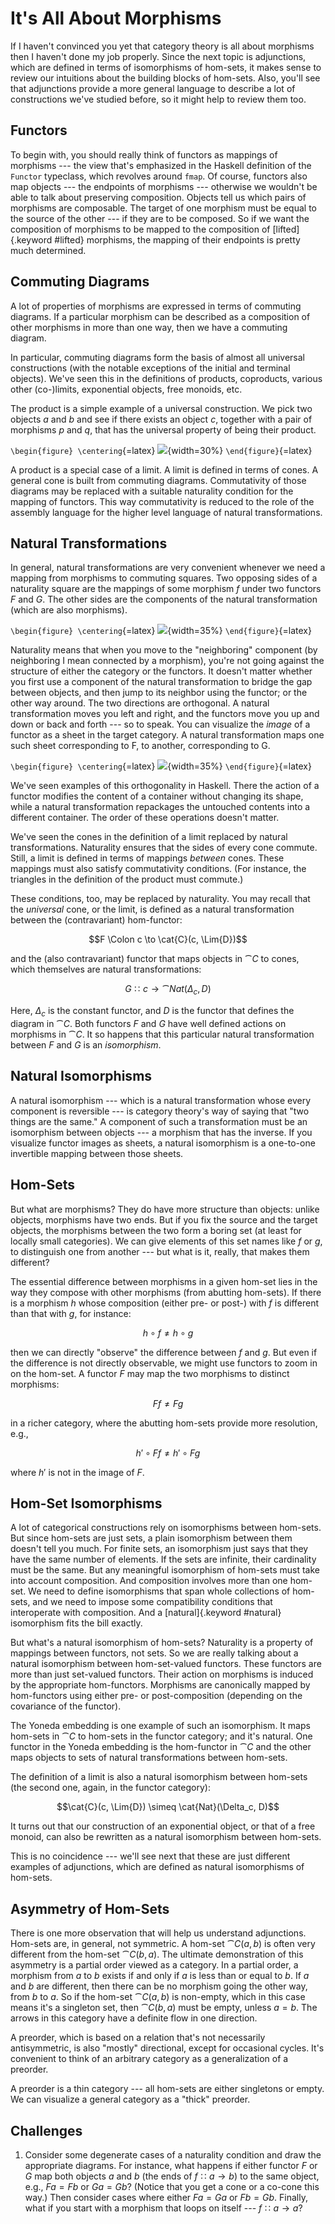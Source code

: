 # It's All About Morphisms

If I haven't convinced you yet that category theory is all about morphisms then I haven't done my job properly. Since the next topic is adjunctions, which are defined in terms of isomorphisms of hom-sets, it makes sense to review our intuitions about the building blocks of hom-sets. Also, you'll see that adjunctions provide a more general language to describe a lot of constructions we've studied before, so it might help to review them too.

## Functors

To begin with, you should really think of functors as mappings of morphisms --- the view that's emphasized in the Haskell definition of the `Functor` typeclass, which revolves around `fmap`. Of course, functors also map objects --- the endpoints of morphisms --- otherwise we wouldn't be able to talk about preserving composition. Objects tell us which pairs of morphisms are composable. The target of one morphism must be equal to the source of the other --- if they are to be composed. So if we want the composition of morphisms to be mapped to the composition of [lifted]{.keyword #lifted} morphisms, the mapping of their endpoints is pretty much determined.

## Commuting Diagrams

A lot of properties of morphisms are expressed in terms of commuting diagrams. If a particular morphism can be described as a composition of other morphisms in more than one way, then we have a commuting diagram.

In particular, commuting diagrams form the basis of almost all universal constructions (with the notable exceptions of the initial and terminal objects). We've seen this in the definitions of products, coproducts, various other (co-)limits, exponential objects, free monoids, etc.

The product is a simple example of a universal construction. We pick two objects $a$ and $b$ and see if there exists an object $c$, together with a pair of morphisms $p$ and $q$, that has the universal property of being their product.

`\begin{figure} \centering`{=latex}
![](images/productranking.jpg){width=30%}
`\end{figure}`{=latex}

A product is a special case of a limit. A limit is defined in terms of cones. A general cone is built from commuting diagrams. Commutativity of those diagrams may be replaced with a suitable naturality condition for the mapping of functors. This way commutativity is reduced to the role of the assembly language for the higher level language of natural transformations.

## Natural Transformations

In general, natural transformations are very convenient whenever we need a mapping from morphisms to commuting squares. Two opposing sides of a naturality square are the mappings of some morphism $f$ under two functors $F$ and $G$. The other sides are the components of the natural transformation (which are also morphisms).

`\begin{figure} \centering`{=latex}
![](images/3_naturality.jpg){width=35%}
`\end{figure}`{=latex}

Naturality means that when you move to the "neighboring" component (by neighboring I mean connected by a morphism), you're not going against the structure of either the category or the functors. It doesn't matter whether you first use a component of the natural transformation to bridge the gap between objects, and then jump to its neighbor using the functor; or the other way around. The two directions are orthogonal. A natural transformation moves you left and right, and the functors move you up and down or back and forth --- so to speak. You can visualize the *image* of a functor as a sheet in the target category. A natural transformation maps one such sheet corresponding to F, to another, corresponding to G.

`\begin{figure} \centering`{=latex}
![](images/sheets.png){width=35%}
`\end{figure}`{=latex}

We've seen examples of this orthogonality in Haskell. There the action of a functor modifies the content of a container without changing its shape, while a natural transformation repackages the untouched contents into a different container. The order of these operations doesn't matter.

We've seen the cones in the definition of a limit replaced by natural transformations. Naturality ensures that the sides of every cone commute. Still, a limit is defined in terms of mappings *between* cones. These mappings must also satisfy commutativity conditions. (For instance, the triangles in the definition of the product must commute.)

These conditions, too, may be replaced by naturality. You may recall that the *universal* cone, or the limit, is defined as a natural transformation between the (contravariant) hom-functor:

$$F \Colon c \to \cat{C}(c, \Lim{D})$$

and the (also contravariant) functor that maps objects in $\cat{C}$ to cones, which themselves are natural transformations:

$$G \Colon c \to \cat{Nat}(\Delta_c, D)$$

Here, $\Delta_c$ is the constant functor, and $D$ is the functor that defines the diagram in $\cat{C}$. Both functors $F$ and $G$ have well defined actions on morphisms in $\cat{C}$. It so happens that this particular natural transformation between $F$ and $G$ is an *isomorphism*.

## Natural Isomorphisms

A natural isomorphism --- which is a natural transformation whose every component is reversible --- is category theory's way of saying that "two things are the same." A component of such a transformation must be an isomorphism between objects --- a morphism that has the inverse. If you visualize functor images as sheets, a natural isomorphism is a one-to-one invertible mapping between those sheets.

## Hom-Sets

But what are morphisms? They do have more structure than objects: unlike objects, morphisms have two ends. But if you fix the source and the target objects, the morphisms between the two form a boring set (at least for locally small categories). We can give elements of this set names like $f$ or $g$, to distinguish one from another --- but what is it, really, that makes them different?

The essential difference between morphisms in a given hom-set lies in the way they compose with other morphisms (from abutting hom-sets). If there is a morphism $h$ whose composition (either pre- or post-) with $f$ is different than that with $g$, for instance:

$$h \circ f \neq h \circ g$$

then we can directly "observe" the difference between $f$ and $g$. But even if the difference is not directly observable, we might use functors to zoom in on the hom-set. A functor $F$ may map the two morphisms to distinct morphisms:

$$F f \neq F g$$

in a richer category, where the abutting hom-sets provide more resolution, e.g.,

$$h' \circ F f \neq h' \circ F g$$

where $h'$ is not in the image of $F$.

## Hom-Set Isomorphisms

A lot of categorical constructions rely on isomorphisms between hom-sets. But since hom-sets are just sets, a plain isomorphism between them doesn't tell you much. For finite sets, an isomorphism just says that they have the same number of elements. If the sets are infinite, their cardinality must be the same. But any meaningful isomorphism of hom-sets must take into account composition. And composition involves more than one hom-set. We need to define isomorphisms that span whole collections of hom-sets, and we need to impose some compatibility conditions that interoperate with composition. And a [natural]{.keyword #natural} isomorphism fits the bill exactly.

But what's a natural isomorphism of hom-sets? Naturality is a property of mappings between functors, not sets. So we are really talking about a natural isomorphism between hom-set-valued functors. These functors are more than just set-valued functors. Their action on morphisms is induced by the appropriate hom-functors. Morphisms are canonically mapped by hom-functors using either pre- or post-composition (depending on the covariance of the functor).

The Yoneda embedding is one example of such an isomorphism. It maps hom-sets in $\cat{C}$ to hom-sets in the functor category; and it's natural. One functor in the Yoneda embedding is the hom-functor in $\cat{C}$ and the other maps objects to sets of natural transformations between hom-sets.

The definition of a limit is also a natural isomorphism between hom-sets (the second one, again, in the functor category):

$$\cat{C}(c, \Lim{D}) \simeq \cat{Nat}(\Delta_c, D)$$

It turns out that our construction of an exponential object, or that of a free monoid, can also be rewritten as a natural isomorphism between hom-sets.

This is no coincidence --- we'll see next that these are just different examples of adjunctions, which are defined as natural isomorphisms of hom-sets.

## Asymmetry of Hom-Sets

There is one more observation that will help us understand adjunctions. Hom-sets are, in general, not symmetric. A hom-set $\cat{C}(a, b)$ is often very different from the hom-set $\cat{C}(b, a)$. The ultimate demonstration of this asymmetry is a partial order viewed as a category. In a partial order, a morphism from $a$ to $b$ exists if and only if $a$ is less than or equal to $b$. If $a$ and $b$ are different, then there can be no morphism going the other way, from $b$ to $a$. So if the hom-set $\cat{C}(a, b)$ is non-empty, which in this case means it's a singleton set, then $\cat{C}(b, a)$ must be empty, unless $a = b$. The arrows in this category have a definite flow in one direction.

A preorder, which is based on a relation that's not necessarily antisymmetric, is also "mostly" directional, except for occasional cycles. It's convenient to think of an arbitrary category as a generalization of a preorder.

A preorder is a thin category --- all hom-sets are either singletons or empty. We can visualize a general category as a "thick" preorder.

## Challenges

1. Consider some degenerate cases of a naturality condition and draw the appropriate diagrams. For instance, what happens if either functor $F$ or $G$ map both objects $a$ and $b$ (the ends of $f \Colon a \to b$) to the same object, e.g., $F a = F b$ or $G a = G b$? (Notice that you get a cone or a co-cone this way.) Then consider cases where either $F a = G a$ or $F b = G b$. Finally, what if you start with a morphism that loops on itself --- $f \Colon a \to a$?
